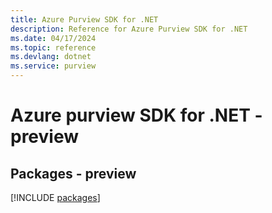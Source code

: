 ```yaml
---
title: Azure Purview SDK for .NET
description: Reference for Azure Purview SDK for .NET
ms.date: 04/17/2024
ms.topic: reference
ms.devlang: dotnet
ms.service: purview
---
```

# Azure purview SDK for .NET - preview
## Packages - preview
[!INCLUDE [packages](purview-index.md)]
